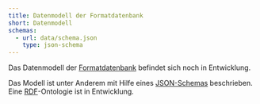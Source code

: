 ```yaml
---
title: Datenmodell der Formatdatenbank
short: Datenmodell
schemas:
  - url: data/schema.json
    type: json-schema
---
```


Das Datenmodell der [Formatdatenbank](about) befindet sich noch in Entwicklung.

Das Modell ist unter Anderem mit Hilfe eines [JSON-Schemas](schema/json-schema)
beschrieben. Eine [RDF](rdf)-Ontologie ist in Entwicklung.

<!--
Die wesentlichen Entitäten sind

* [Modell](model)
    * Implizites Modell
    * Explizites Modell (beliebiges beschreibendes Artifakt)
    * Formales Modell = KOS oder Schema
*
* [Schema](schema)
* Schema-Sprache
* Anwendungsformat
* Thema
-->
